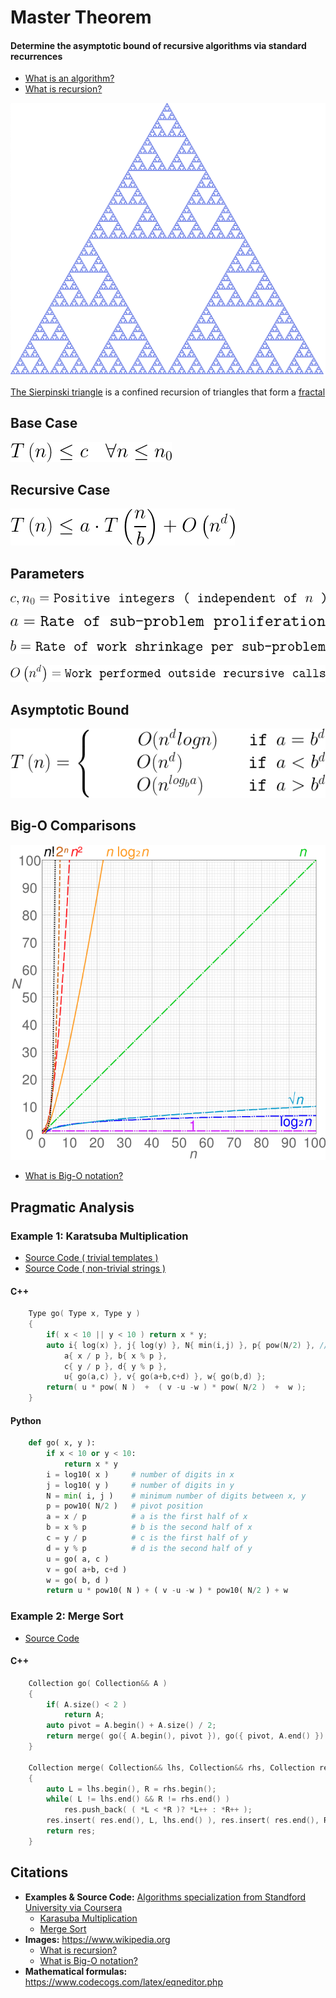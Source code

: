 # Master Theorem
#### Determine the asymptotic bound of recursive algorithms via standard recurrences
* [What is an algorithm?](https://claytonjwong.github.io/Algorithms-Stanford)
* [What is recursion?](https://en.wikipedia.org/wiki/Recursion#In_mathematics)

![](triangle.png)

[The Sierpinski triangle](https://en.wikipedia.org/wiki/Sierpinski_triangle) is a confined recursion of triangles that form a [fractal](https://en.wikipedia.org/wiki/Fractal)


## Base Case
![](base.png)

## Recursive Case
![](recurrence.png)

## Parameters
![](cn0.png)

![](rsp.png)

![](rws.png)

![](combine.png)

## Asymptotic Bound
![](asymptotic.png)

## Big-O Comparisons
![](comparison.png)
* [What is Big-O notation?](https://en.wikipedia.org/wiki/Big_O_notation)

## Pragmatic Analysis
### Example 1: Karatsuba Multiplication
* [Source Code ( trivial templates )](https://github.com/claytonjwong/Algorithms-Stanford/tree/master/course1/karatsuba_multiplication)
* [Source Code ( non-trivial strings )](https://github.com/claytonjwong/Algorithms-Stanford/tree/master/course1/karatsuba_multi_string)
#### C++
```cpp
    Type go( Type x, Type y )
    {
        if( x < 10 || y < 10 ) return x * y;
        auto i{ log(x) }, j{ log(y) }, N{ min(i,j) }, p{ pow(N/2) }, // (p)ivot
            a{ x / p }, b{ x % p },
            c{ y / p }, d{ y % p },
            u{ go(a,c) }, v{ go(a+b,c+d) }, w{ go(b,d) };
        return( u * pow( N )  +  ( v -u -w ) * pow( N/2 )  +  w );
    }
```
#### Python
```python
    def go( x, y ):
        if x < 10 or y < 10:
            return x * y
        i = log10( x )     # number of digits in x
        j = log10( y )     # number of digits in y
        N = min( i, j )    # minimum number of digits between x, y
        p = pow10( N/2 )   # pivot position 
        a = x / p          # a is the first half of x
        b = x % p          # b is the second half of x
        c = y / p          # c is the first half of y
        d = y % p          # d is the second half of y
        u = go( a, c )
        v = go( a+b, c+d )
        w = go( b, d )
        return u * pow10( N ) + ( v -u -w ) * pow10( N/2 ) + w
```

### Example 2: Merge Sort
* [Source Code](https://github.com/claytonjwong/Algorithms-Stanford/tree/master/course1/merge_sort)
#### C++
```cpp
    Collection go( Collection&& A )
    {
        if( A.size() < 2 )
            return A;
        auto pivot = A.begin() + A.size() / 2;
        return merge( go({ A.begin(), pivot }), go({ pivot, A.end() }) );
    }

    Collection merge( Collection&& lhs, Collection&& rhs, Collection res={} ) // merge (res)ult
    {
        auto L = lhs.begin(), R = rhs.begin();
        while( L != lhs.end() && R != rhs.end() )
            res.push_back( ( *L < *R )? *L++ : *R++ );
        res.insert( res.end(), L, lhs.end() ), res.insert( res.end(), R, rhs.end() ); // append left-overs ( if applicable )
        return res;
    }
```

## Citations
* **Examples & Source Code:** [Algorithms specialization from Standford University via Coursera](https://claytonjwong.github.io/Algorithms-Stanford)
  * [Karasuba Multiplication](https://github.com/claytonjwong/Algorithms-Stanford/tree/master/course1/karatsuba_multi_string)
  * [Merge Sort](https://github.com/claytonjwong/Algorithms-Stanford/tree/master/course1/merge_sort)
* **Images:** https://www.wikipedia.org
  * [What is recursion?](https://en.wikipedia.org/wiki/Recursion#In_mathematics)
  * [What is Big-O notation?](https://en.wikipedia.org/wiki/Big_O_notation)
* **Mathematical formulas:** https://www.codecogs.com/latex/eqneditor.php
